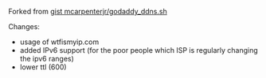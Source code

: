 Forked from [gist mcarpenterjr/godaddy_ddns.sh](https://gist.github.com/mcarpenterjr/1dedf9f9f842710ba5f07937ef4f5ae49)

Changes:

- usage of wtfismyip.com
- added IPv6 support (for the poor people which ISP is regularly changing the ipv6 ranges)
- lower ttl (600)
